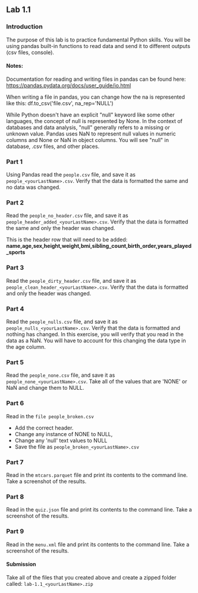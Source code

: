 ## Lab 1.1

### Introduction
The purpose of this lab is to practice fundamental Python skills. You will be using pandas built-in functions to read data and send it to different outputs (csv files, console).

#### Notes: 
Documentation for reading and writing files in pandas can be found here: 
https://pandas.pydata.org/docs/user_guide/io.html

When writing a file in pandas, you can change how the na is represented like this: df.to_csv('file.csv', na_rep='NULL')

While Python doesn't have an explicit "null" keyword like some other languages, the concept of null is represented by None. In the context of databases and data analysis, "null" generally refers to a missing or unknown value. Pandas uses NaN to represent null values in numeric columns and None or NaN in object columns. You will see "null" in database, .csv files, and other places.  


### Part 1
Using Pandas read the `people.csv` file, and save it as `people_<yourLastName>.csv`. Verify that the data is formatted the same and no data was changed.  

### Part 2
Read the `people_no_header.csv` file, and save it as `people_header_added_<yourLastName>.csv`. Verify that the data is formatted the same and only the header was changed.

This is the header row that will need to be added:
**name,age,sex,height,weight,bmi,sibling_count,birth_order,years_played_sports**

### Part 3
Read the `people_dirty_header.csv` file, and save it as `people_clean_header_<yourLastName>.csv`. 
Verify that the data is formatted  and only the header was changed.

### Part 4
Read the `people_nulls.csv` file, and save it as `people_nulls_<yourLastName>.csv`. 
Verify that the data is formatted and nothing has changed. In this exercise, you will verify that you read in the data as a NaN. You will have to account for this changing the data type in the age column.   

### Part 5
Read the `people_none.csv` file, and save it as `people_none_<yourLastName>.csv`. 
Take all of the values that are 'NONE' or NaN and change them to NULL. 

### Part 6
Read in the `file people_broken.csv`
- Add the correct header.
- Change any instance of NONE to NULL, 
- Change any 'null' text values to NULL
- Save the file as `people_broken_<yourLastName>.csv`

### Part 7
Read in the `mtcars.parquet` file and print its contents to the command line. Take a screenshot of the results.

### Part 8
Read in the `quiz.json` file and print its contents to the command line. Take a screenshot of the results. 

### Part 9
Read in the `menu.xml` file and print its contents to the command line. Take a screenshot of the results. 

#### Submission
Take all of the files that you created above and create a zipped folder called: `lab-1.1_<yourLastName>.zip`


